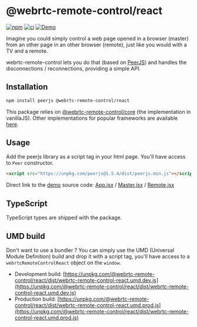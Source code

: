 # @webrtc-remote-control/react

[![npm](https://img.shields.io/npm/v/@webrtc-remote-control/react?color=blue)](https://www.npmjs.com/package/@webrtc-remote-control/react)
[![ci](https://github.com/topheman/webrtc-remote-control/actions/workflows/ci.yml/badge.svg)](https://github.com/topheman/webrtc-remote-control/actions/workflows/ci.yml)
[![Demo](https://img.shields.io/badge/demo-online-blue.svg)](http://webrtc-remote-control.vercel.app/)

Imagine you could simply control a web page opened in a browser (master) from an other page in an other browser (remote), just like you would with a TV and a remote.

webrtc-remote-control lets you do that (based on [PeerJS](https://peerjs.com)) and handles the disconnections / reconnections, providing a simple API.

## Installation

```sh
npm install peerjs @webrtc-remote-control/react
```

This package relies on [@webrtc-remote-control/core](https://github.com/topheman/webrtc-remote-control/tree/master/packages/core#readme) (the implementation in vanillaJS). Other implementations for popular frameworks are available [here](https://github.com/topheman/webrtc-remote-control/tree/master/packages).

## Usage

Add the peerjs library as a script tag in your html page. You'll have access to `Peer` constructor.

```html
<script src="https://unpkg.com/peerjs@1.5.4/dist/peerjs.min.js"></script>
```

Direct link to the [demo](https://webrtc-remote-control.vercel.app/counter-react/index.html) source code: [App.jsx](https://github.com/topheman/webrtc-remote-control/blob/master/demo/counter-react/js/App.jsx) / [Master.jsx](https://github.com/topheman/webrtc-remote-control/blob/master/demo/counter-react/js/Master.jsx) / [Remote.jsx](https://github.com/topheman/webrtc-remote-control/blob/master/demo/counter-react/js/Remote.jsx)

## TypeScript

TypeScript types are shipped with the package.

## UMD build

Don't want to use a bundler ? You can simply use the UMD (Universal Module Definition) build and drop it with a script tag, you'll have access to a `webrtcRemoteControlReact` object on the `window`.

- Development build: [https://unpkg.com/@webrtc-remote-control/react/dist/webrtc-remote-control-react.umd.dev.js](https://unpkg.com/@webrtc-remote-control/react/dist/webrtc-remote-control-react.umd.dev.js)
- Production build: [https://unpkg.com/@webrtc-remote-control/react/dist/webrtc-remote-control-react.umd.prod.js](https://unpkg.com/@webrtc-remote-control/react/dist/webrtc-remote-control-react.umd.prod.js)
